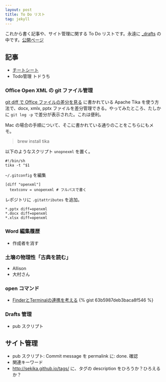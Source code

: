 ```yaml
---
layout: post
title: To Do リスト
tag: jekyll
---
```

これから書く記事や、サイト管理に関する To Do リストです。永遠に [_drafts](https://github.com/sekika/sekika.github.io/tree/master/_drafts) の中です。[公開ページ](http://sekika.github.io)

## 記事 ##
- [チートシート](https://raw.githubusercontent.com/sekika/sekika.github.io/master/_drafts/cheetsheet.md)
- Todo管理 トドうち

### Office Open XML の git ファイル管理

[git diff で Office ファイルの差分を見る](http://qiita.com/shuhei/items/6a18d968051378d7ac1a) に書かれている Apache Tika を使う方法で、docx, xmlx, pptx ファイルを差分管理できる。やってみたところ、たしかに ```git log -p``` で差分が表示された。これは便利。

Mac の場合の手順について、そこに書かれている通りのことをこちらにもメモ。

> brew install tika

以下のようなスクリプト `unopnexml` を置く。

```
#!/bin/sh
tika -t "$1
```

```~/.gitconfig``` を編集
```
[diff "openxml"]
  textconv = unopenxml # フルパスで書く
```

レポジトリに ```.gitattributes``` を追加。
```
*.pptx diff=openxml
*.docx diff=openxml
*.xlsx diff=openxml
```

### Word 編集履歴
- 作成者を消す

### 土壌の物理性「古典を読む」
- Allison
- 大村さん

### open コマンド
- [FinderとTerminalの連携を考える](http://news.mynavi.jp/column/osxhack/109/)
{% gist 63b5987deb3baca8f546 %}

### Drafts 管理
- pub スクリプト

## サイト管理 ##
- pub スクリプト: Commit message を permalink に: done. 確認
- 関連キーワード
- http://sekika.github.io/tags/ に、タグの description をひろうか？ひろえるか？
